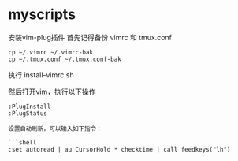 # myscripts

安装vim-plug插件
首先记得备份 vimrc 和 tmux.conf
```shell
cp ~/.vimrc ~/.vimrc-bak
cp ~/.tmux.conf ~/.tmux.conf-bak
```
执行 install-vimrc.sh

然后打开vim，执行以下操作

```shell
:PlugInstall
:PlugStatus

设置自动刷新，可以输入如下指令：

```shell
:set autoread | au CursorHold * checktime | call feedkeys("lh")
```

